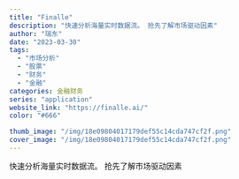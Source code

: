 ```yaml
---
title: "Finalle"
description: "快速分析海量实时数据流。 抢先了解市场驱动因素"
author: "瑞东"
date: "2023-03-30"
tags:
  - "市场分析"
  - "股票"
  - "财务"
  - "金融"
categories: 金融财务
series: "application"
website_link: "https://finalle.ai/"
color: "#666"

thumb_image: "/img/18e09804017179def55c14cda747cf2f.png"
cover_image: "/img/18e09804017179def55c14cda747cf2f.png"
---
```


快速分析海量实时数据流。 抢先了解市场驱动因素